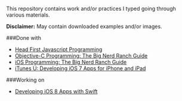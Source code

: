 This repository contains work and/or practices I typed going through various materials.

**Disclaimer:** May contain downloaded examples and/or images. 

###Done with
 - [Head First Javascript Programming](Head-First-JavaScript-Programming/)
 - [Objective-C Programming: The Big Nerd Ranch Guide](Objective-C-by-Aaron-Hillegass/)
 - [iOS Programming: The Big Nerd Ranch Guide](iOS-Programming/)
 - [iTunes U: Developing iOS 7 Apps for iPhone and iPad](Developing-iOS-7-Apps-for-iPhone-and-iPad/)


###Working on
 - [Developing iOS 8 Apps with Swift](Developing-iOS-8-Apps-with-Swift)

 
<!-- - [CSS Secrets](CSS-Secrets/)
 - [JavaScript Design Patterns](Udacity.com/JavaScript-Design-Patterns/)
 - [Cocoa Programing for OSX](Cocoa-Programming-for-OSX)
 - [Effective Modern C++](Effective-Modern-C++)
 - [Developing iOS 7 Apps for iPhone and iPad](Developing-iOS-7-Apps-for-iPhone-and-iPad)-->
